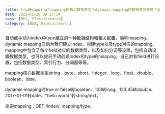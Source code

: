 ```yaml
---
title: 什么是mapping？mapping的核心数据类型？dynamic mapping时数据类型转换？如何查看mapping？
date: 2021-01-16 09:27:50
tags: [面试, Elasticsearch]
category: [面试, Elasticsearch]
---
```


自动或手动为index中type建立的一种数据结构和相关配置，简称mapping。dynamic mapping自动为我们建立index、创建type以及type对应的mapping。mapping中包含了每个field对应的数据类型，以及如何分词等设置，包括自动设置数据类型，也可以提前手动创建index和type的mapping，自己对各field进行设置，包括数据类型、索引行为、分词器等等。

mapping核心数据类型string、byte、short、integer、long、float、double、boolean、date。

dynamic mapping时true or false转boolean、123转long、123.45转double、2017-01-01转date、"hello world"转string/text。

查询mapping：GET /index/_mapping/type。

